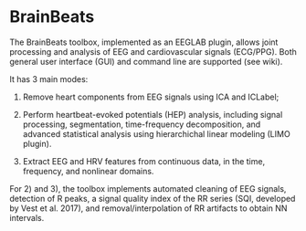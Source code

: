 # BrainBeats

The BrainBeats toolbox, implemented as an EEGLAB plugin, allows joint processing and analysis of EEG and cardiovascular signals (ECG/PPG). Both general user interface (GUI) and command line are supported (see wiki). 

It has 3 main modes: 

  1) Remove heart components from EEG signals using ICA and ICLabel; 

  2) Perform heartbeat-evoked potentials (HEP) analysis, including signal processing, segmentation, time-frequency decomposition, and advanced statistical analysis using hierarchichal linear modeling (LIMO plugin). 

  3) Extract EEG and HRV features from continuous data, in the time, frequency, and nonlinear domains. 

For 2) and 3), the toolbox implements automated cleaning of EEG signals, detection of R peaks, a signal quality index of the RR series (SQI, developed by Vest et al. 2017), and removal/interpolation of RR artifacts to obtain NN intervals. 
